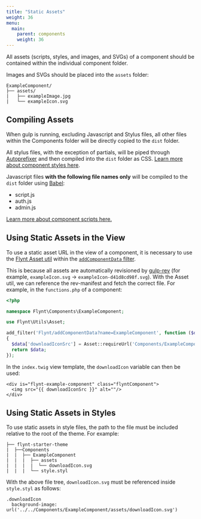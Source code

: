 ```yaml
---
title: "Static Assets"
weight: 36
menu:
  main:
    parent: components
    weight: 36
---
```


All assets (scripts, styles, and images, and SVGs) of a component should be contained within the individual component folder.

Images and SVGs should be placed into the `assets` folder:

```
ExampleComponent/
├── assets/
|   ├── exampleImage.jpg
|   └── exampleIcon.svg
```

## Compiling Assets

When gulp is running, excluding Javascript and Stylus files, all other files within the Components folder will be directly copied to the `dist` folder.

All stylus files, with the exception of partials, will be piped through [Autoprefixer](https://github.com/postcss/autoprefixer) and then compiled into the `dist` folder as CSS. [Learn more about component styles here](/documentation/components/styling).

Javascript files **with the following file names only** will be compiled to the `dist` folder using [Babel](https://babeljs.io/):

- script.js
- auth.js
- admin.js

[Learn more about component scripts here.](/documentation/components/client-side-scripts/)

## Using Static Assets in the View
To use a static asset URL in the view of a component, it is necessary to use the [Flynt Asset util](https://github.com/flyntwp/flynt-starter-theme/blob/master/lib/Utils/Asset.php) within the [`addComponentData` filter](/documentation/components/server-side-logic/#flynt-addcomponentdata). 

This is because all assets are automatically revisioned by [gulp-rev](https://github.com/sindresorhus/gulp-rev) (for example, `exampleIcon.svg` → `exampleIcon-d41d8cd98f.svg`). With the Asset util, we can reference the rev-manifest and fetch the correct file. For example, in the `functions.php` of a component:

```php
<?php

namespace Flynt\Components\ExampleComponent;

use Flynt\Utils\Asset;

add_filter('Flynt/addComponentData?name=ExampleComponent', function ($data)
{
  $data['downloadIconSrc'] = Asset::requireUrl('Components/ExampleComponent/assets/downloadIcon.svg');
  return $data;
});
```

In the `index.twig` view template, the `downloadIcon` variable can then be used:

```twig
<div is="flynt-example-component" class="flyntComponent">
  <img src="{{ downloadIconSrc }}" alt=""/>
</div>
```

## Using Static Assets in Styles
To use static assets in style files, the path to the file must be included relative to the root of the theme.  For example:

```
├── flynt-starter-theme
|  ├──Components
|  |  ├── ExampleComponent
|  |  |  ├── assets
|  |  |  |  └── downloadIcon.svg
|  |  |  └── style.styl
```

With the above file tree, `downloadIcon.svg` must be referenced inside `style.styl` as follows:

```stylus
.downloadIcon
  background-image: url('../../Components/ExampleComponent/assets/downloadIcon.svg')
```
